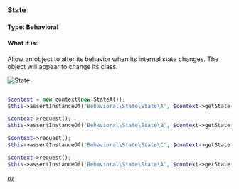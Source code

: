 ### State

#### Type: Behavioral

#### What it is:
Allow an object to alter its behavior when its internal state changes. The object will appear to change its class.

![State]

```php

$context = new context(new StateA());
$this->assertInstanceOf('Behavioral\State\State\A', $context->getState());

$context->request();
$this->assertInstanceOf('Behavioral\State\State\B', $context->getState());

$context->request();
$this->assertInstanceOf('Behavioral\State\State\C', $context->getState());

$context->request();
$this->assertInstanceOf('Behavioral\State\State\A', $context->getState());

```
_[ru][Ru State]_

[State]: https://github.com/olegre/DesignPatterns/blob/master/~images/State.png
[Ru State]: https://github.com/olegre/DesignPatterns/blob/master/~images/ru/State.png
